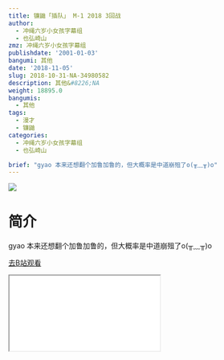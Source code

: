 ```yaml
---
title: 镰鼬「插队」 M-1 2018 3回战
author:
  - 冲绳六岁小女孩字幕组
  - 也弘崎山
zmz: 冲绳六岁小女孩字幕组
publishdate: '2001-01-03'
bangumi: 其他
date: '2018-11-05'
slug: 2018-10-31-NA-34980582
description: 其他&#8226;NA
weight: 18895.0
bangumis:
  - 其他
tags:
  - 漫才
  - 镰鼬
categories:
  - 冲绳六岁小女孩字幕组
  - 也弘崎山

brief: "gyao 本来还想翻个加鲁加鲁的，但大概率是中道崩殂了o(╥﹏╥)o"
---
```

![](https://i.imgur.com/fDXm7y1.jpg)
# 简介  
gyao
本来还想翻个加鲁加鲁的，但大概率是中道崩殂了o(╥﹏╥)o  

[去B站观看](https://www.bilibili.com/video/av34980582/)
<div class ="resp-container"><iframe class="testiframe" src="//player.bilibili.com/player.html?aid=34980582"", scrolling="no", allowfullscreen="true" > </iframe></div> 
